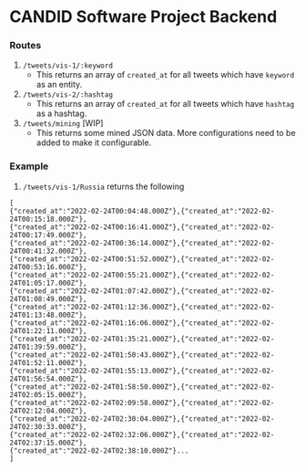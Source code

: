 # CANDID Software Project Backend
### Routes
1. `/tweets/vis-1/:keyword`
    - This returns an array of `created_at` for all tweets which have `keyword` as an entity.
2. `/tweets/vis-2/:hashtag`
    - This returns an array of `created_at` for all tweets which have `hashtag` as a hashtag.
3. `/tweets/mining` [WIP]
    - This returns some mined JSON data. More configurations need to be added to make it configurable.
### Example
1. `/tweets/vis-1/Russia` returns the following
```
[
{"created_at":"2022-02-24T00:04:48.000Z"},{"created_at":"2022-02-24T00:15:18.000Z"},
{"created_at":"2022-02-24T00:16:41.000Z"},{"created_at":"2022-02-24T00:17:49.000Z"},
{"created_at":"2022-02-24T00:36:14.000Z"},{"created_at":"2022-02-24T00:41:32.000Z"},
{"created_at":"2022-02-24T00:51:52.000Z"},{"created_at":"2022-02-24T00:53:16.000Z"},
{"created_at":"2022-02-24T00:55:21.000Z"},{"created_at":"2022-02-24T01:05:17.000Z"},
{"created_at":"2022-02-24T01:07:42.000Z"},{"created_at":"2022-02-24T01:08:49.000Z"},
{"created_at":"2022-02-24T01:12:36.000Z"},{"created_at":"2022-02-24T01:13:48.000Z"},
{"created_at":"2022-02-24T01:16:06.000Z"},{"created_at":"2022-02-24T01:22:11.000Z"},
{"created_at":"2022-02-24T01:35:21.000Z"},{"created_at":"2022-02-24T01:39:59.000Z"},
{"created_at":"2022-02-24T01:50:43.000Z"},{"created_at":"2022-02-24T01:52:11.000Z"},
{"created_at":"2022-02-24T01:55:13.000Z"},{"created_at":"2022-02-24T01:56:54.000Z"},
{"created_at":"2022-02-24T01:58:50.000Z"},{"created_at":"2022-02-24T02:05:15.000Z"},
{"created_at":"2022-02-24T02:09:58.000Z"},{"created_at":"2022-02-24T02:12:04.000Z"},
{"created_at":"2022-02-24T02:30:04.000Z"},{"created_at":"2022-02-24T02:30:33.000Z"},
{"created_at":"2022-02-24T02:32:06.000Z"},{"created_at":"2022-02-24T02:37:15.000Z"},
{"created_at":"2022-02-24T02:38:10.000Z"}...
]
```